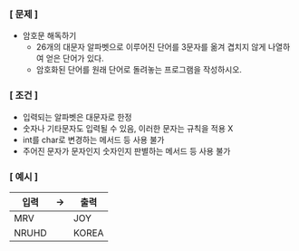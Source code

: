### [ 문제 ]

- 암호문 해독하기
    - 26개의 대문자 알파벳으로 이루어진 단어를 3문자를 옮겨 겹치지 않게 나열하여 얻은 단어가 있다.
    - 암호화된 단어를 원래 단어로 돌려놓는 프로그램을 작성하시오.
  
### [ 조건 ]

- 입력되는 알파벳은 대문자로 한정
- 숫자나 기타문자도 입력될 수 있음, 이러한 문자는 규칙을 적용 X
- int를 char로 변경하는 메서드 등 사용 불가
- 주어진 문자가 문자인지 숫자인지 판별하는 메서드 등 사용 불가

### [ 예시 ]

| 입력    | -> | 출력  | 
|-------|----|-------|
| MRV   |    | JOY   |
| NRUHD |    | KOREA |
